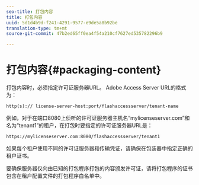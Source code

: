```yaml
---
seo-title: 打包内容
title: 打包内容
uuid: 5d1d4b9d-f241-4291-9577-e9de5a8b92be
translation-type: tm+mt
source-git-commit: 47b2ed65ff0ea4f54a210cf7627ed535782296b9

---
```



# 打包内容{#packaging-content}

打包内容时，必须指定许可证服务器URL。 Adobe Access Server URL的格式为：

```
http(s):// license-server-host:port/flashaccessserver/tenant-name
```

例如，对于在端口8080上侦听的许可证服务器主机名“mylicenseserver.com”和名为“tenant1”的租户，在打包时要指定的许可证服务器URL是：

```
https://mylicenseserver.com:8080/flashaccessserver/tenant1
```

如果每个租户使用不同的许可证服务器和传输凭证，请确保在包装器中指定正确的租户证书。

要确保服务器仅向由已知的打包程序打包的内容颁发许可证，请将打包程序的证书包含在租户配置文件的打包程序白名单中。
